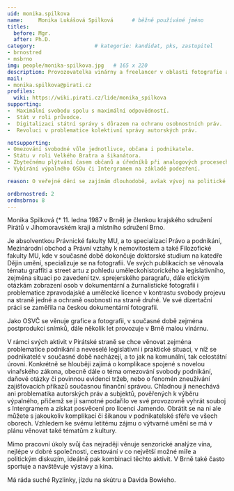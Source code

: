 ```yaml
---
uid: monika.spilkova
name:     Monika Lukášová Spilková  	# běžně používáné jméno
titles:
  before: Mgr. 
  after: Ph.D.
category:                 	# kategorie: kandidat, pks, zastupitel
- brnostred
- msbrno
img: people/monika-spilkova.jpg   # 165 x 220
description: Provozovatelka vinárny a freelancer v oblasti fotografie a grafiky 	# kratký popis, max 160 znaků
mail:
- monika.spilkova@pirati.cz
profiles:
  wiki: https://wiki.pirati.cz/lide/monika_spilkova
supporting:
-  Maximální svobodu spolu s maximální odpovědností.
-  Stát v roli průvodce.
-  Digitalizaci státní správy s důrazem na ochranu osobnostních práv.
-  Revoluci v problematice kolektivní správy autorských práv.

notsupporting:
- Omezování svobodné vůle jednotlivce, občana i podnikatele.
- Státu v roli Velkého Bratra a šikanátora.
- Zbytečnému plýtvání časem občanů a úředníků při analogových procesech ve státní správě.
- Vybírání výpalného OSOu či Intergramem na základě podezření.

reason: O veřejné dění se zajímám dlouhodobě, avšak vývoj na politické scéně posledních let a zkušenosti s podnikatelskou realitou mne posunuly k bodu, v němž cítím, že již nestačí diskutovat a kritizovat, ale začít se na příběhu naší země aktivně podílet.

ordbrnostred: 2
ordmsbrno: 8
---
```


Monika Spilková (\* 11. ledna 1987 v Brně) je členkou krajského sdružení Pirátů v Jihomoravském kraji a místního sdružení Brno.

Je absolventkou Právnické fakulty MU, a to specializací Právo a podnikání, Mezinárodní obchod a Právní vztahy k nemovitostem a také Filozofické fakulty MU, kde v současné době dokončuje doktorské studium na katedře Dějin umění, specializuje se na fotografii. Ve svých publikacích se věnovala tématu graffiti a street artu z pohledu uměleckohistorického a legislativního, zejména situaci po zavedení tzv. sprejerského paragrafu, dále etickým otázkám zobrazení osob v dokumentární a žurnalistické fotografii i problematice zpravodajské a umělecké licence v kontrastu svobody projevu na straně jedné a ochraně osobnosti na straně druhé. Ve své dizertační práci se zaměřila na českou dokumentární fotografii.

Jako OSVČ se věnuje grafice a fotografii, v současné době zejména postprodukci snímků, dále několik let provozuje v Brně malou vinárnu.

V rámci svých aktivit v Pirátské straně se chce věnovat zejména problematice podnikání a neveselé legislativní i praktické situaci, v níž se podnikatelé v současné době nacházejí, a to jak na komunální, tak celostátní úrovni. Konkrétně se hlouběji zajímá o komplikace spojené s novelou vinařského zákona, obecně dále o téma omezování svobody podnikání, daňové otázky či povinnou evidenci tržeb, nebo o fenomén zneužívání zajišťovacích příkazů současnou finanční správou. Chladnou ji nenechává ani problematika autorských práv a subjektů, pověřených k výběru výpalného, přičemž se jí samotné podařilo ve své provozovně vyhrát souboj s Intergramem a získat posvěcení pro licenci Jamendo. Obrátit se na ni ale můžete s jakoukoliv komplikací či šikanou v podnikatelské sféře ve všech oborech. Vzhledem ke svému letitému zájmu o výtvarné umění se má v plánu věnovat také tématům z kultury.

Mimo pracovní úkoly svůj čas nejraději věnuje senzorické analýze vína, nejlépe v dobré společnosti, cestování v co největší možné míře a politickým diskuzím, ideálně pak kombinaci těchto aktivit. V Brně také často sportuje a navštěvuje výstavy a kina.


Má ráda suché Ryzlinky, jízdu na skútru a Davida Bowieho.
